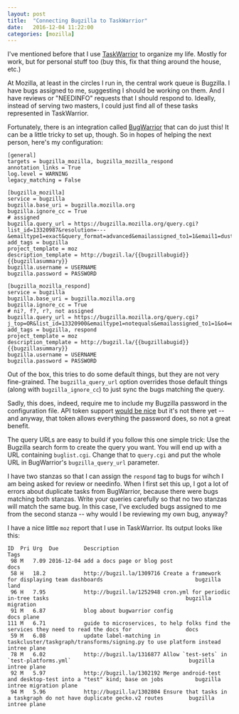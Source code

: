 ```yaml
---
layout: post
title:  "Connecting Bugzilla to TaskWarrior"
date:   2016-12-04 11:22:00
categories: [mozilla]
---
```


I've mentioned before that I use [TaskWarrior](http://taskwarrior.org/) to organize my life.
Mostly for work, but for personal stuff too (buy this, fix that thing around the house, etc.)

At Mozilla, at least in the circles I run in, the central work queue is Bugzilla.
I have bugs assigned to me, suggesting I should be working on them.
And I have reviews or "NEEDINFO" requests that I should respond to.
Ideally, instead of serving two masters, I could just find all of these tasks represented in TaskWarrior.

Fortunately, there is an integration called [BugWarrior](https://bugwarrior.readthedocs.org) that can do just this!
It can be a little tricky to set up, though.  So in hopes of helping the next person, here's my configuration:

    [general]
    targets = bugzilla_mozilla, bugzilla_mozilla_respond
    annotation_links = True
    log.level = WARNING
    legacy_matching = False

    [bugzilla_mozilla]
    service = bugzilla
    bugzilla.base_uri = bugzilla.mozilla.org
    bugzilla.ignore_cc = True
    # assigned
    bugzilla.query_url = https://bugzilla.mozilla.org/query.cgi?list_id=13320987&resolution=---&emailtype1=exact&query_format=advanced&emailassigned_to1=1&email1=dustin%40mozilla.com&product=Taskcluster
    add_tags = bugzilla
    project_template = moz
    description_template = http://bugzil.la/{{bugzillabugid}} {{bugzillasummary}}
    bugzilla.username = USERNAME
    bugzilla.password = PASSWORD

    [bugzilla_mozilla_respond]
    service = bugzilla
    bugzilla.base_uri = bugzilla.mozilla.org
    bugzilla.ignore_cc = True
    # ni?, f?, r?, not assigned
    bugzilla.query_url = https://bugzilla.mozilla.org/query.cgi?j_top=OR&list_id=13320900&emailtype1=notequals&emailassigned_to1=1&o4=equals&email1=dustin%40mozilla.com&v4=dustin%40mozilla.com&o7=equals&v6=review%3F&f8=flagtypes.name&j5=OR&o6=equals&v7=needinfo%3F&f4=requestees.login_name&query_format=advanced&f3=OP&bug_status=UNCONFIRMED&bug_status=NEW&bug_status=ASSIGNED&bug_status=REOPENED&f5=OP&v8=feedback%3F&f6=flagtypes.name&f7=flagtypes.name&o8=equals
    add_tags = bugzilla, respond
    project_template = moz
    description_template = http://bugzil.la/{{bugzillabugid}} {{bugzillasummary}}
    bugzilla.username = USERNAME
    bugzilla.password = PASSWORD

Out of the box, this tries to do some default things, but they are not very fine-grained.
The `bugzilla_query_url` option overrides those default things (along with `bugzilla_ignore_cc`) to just sync the bugs matching the query.

Sadly, this does, indeed, require me to include my Bugzilla password in the configuration file.
API token support [would be nice](https://github.com/ralphbean/bugwarrior/issues/238) but it's not there yet -- and anyway, that token allows everything the password does, so not a great benefit.

The query URLs are easy to build if you follow this one simple trick:
Use the Bugzilla search form to create the query you want.
You will end up with a URL containing `buglist.cgi`.
Change that to `query.cgi` and put the whole URL in BugWarrior's `bugzilla_query_url` parameter.

I have two stanzas so that I can assign the `respond` tag to bugs for wihch I am being asked for review or needinfo.
When I first set this up, I got a lot of errors about duplicate tasks from BugWarrior, because there were bugs matching both stanzas.
Write your queries carefully so that no two stanzas will match the same bug.
In this case, I've excluded bugs assigned to me from the second stanza -- why would I be reviewing my own bug, anyway?

I have a nice little `moz` report that I use in TaskWarrior.
Its output looks like this:

	ID  Pri Urg  Due        Description                                                                                            Tags                           
	 98 M   7.09 2016-12-04 add a docs page or blog post                                                                           docs                           
	 58 H   18.2            http://bugzil.la/1309716 Create a framework for displaying team dashboards                             bugzilla land                  
	 96 H   7.95            http://bugzil.la/1252948 cron.yml for periodic in-tree tasks                                           bugzilla migration             
	 91 M   6.87            blog about bugwarrior config                                                                           docs plane                     
	111 M   6.71            guide to microservices, to help folks find the services they need to read the docs for                 docs                           
	 59 M   6.08            update label-matching in taskcluster/taskgraph/transforms/signing.py to use platform instead           intree plane                   
	 78 M   6.02            http://bugzil.la/1316877 Allow `test-sets` in `test-platforms.yml`                                     bugzilla intree plane          
	 92 M   5.97            http://bugzil.la/1302192 Merge android-test and desktop-test into a "test" kind; base on jobs          bugzilla intree migration plane
	 94 M   5.96            http://bugzil.la/1302804 Ensure that tasks in a taskgraph do not have duplicate gecko.v2 routes        bugzilla intree plane          
